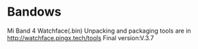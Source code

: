# Bandows
Mi Band 4 Watchface(.bin)
Unpacking and packaging tools are in http://watchface.pingx.tech/tools
Final version:V.3.7
